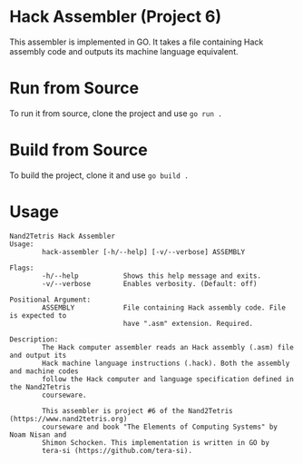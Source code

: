 # Hack Assembler (Project 6)

This assembler is implemented in GO. It takes a file containing Hack assembly
code and outputs its machine language equivalent.

# Run from Source

To run it from source, clone the project and use `go run .`

# Build from Source

To build the project, clone it and use `go build .`

# Usage
```
Nand2Tetris Hack Assembler
Usage:
        hack-assembler [-h/--help] [-v/--verbose] ASSEMBLY

Flags:
        -h/--help           Shows this help message and exits.
        -v/--verbose        Enables verbosity. (Default: off)

Positional Argument:
        ASSEMBLY            File containing Hack assembly code. File is expected to
                            have ".asm" extension. Required.

Description:
        The Hack computer assembler reads an Hack assembly (.asm) file and output its
        Hack machine language instructions (.hack). Both the assembly and machine codes
        follow the Hack computer and language specification defined in the Nand2Tetris
        courseware.

        This assembler is project #6 of the Nand2Tetris (https://www.nand2tetris.org)
        courseware and book "The Elements of Computing Systems" by Noam Nisan and
        Shimon Schocken. This implementation is written in GO by
        tera-si (https://github.com/tera-si).
```
